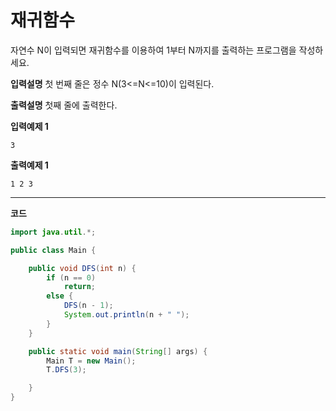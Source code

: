 # 재귀함수

자연수 N이 입력되면 재귀함수를 이용하여 1부터 N까지를 출력하는 프로그램을 작성하세요.
<br />

**입력설명**
첫 번째 줄은 정수 N(3<=N<=10)이 입력된다.
<br />

**출력설명**
첫째 줄에 출력한다.
<br />

**입력예제 1**
<br />

```
3
```

**출력예제 1**
<br />

```
1 2 3
```

---

**코드**

```java
import java.util.*;

public class Main {

    public void DFS(int n) {
        if (n == 0)
            return;
        else {
            DFS(n - 1);
            System.out.println(n + " ");
        }
    }

    public static void main(String[] args) {
        Main T = new Main();
        T.DFS(3);

    }
}

```
